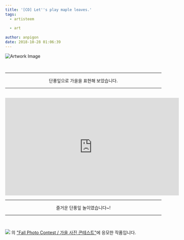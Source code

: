 ```yaml
---
title: '[CO] Let''s play maple leaves.'
tags:
  - artisteem
  
  - art
  
author: anpigon
date: 2018-10-28 01:06:39
---
```


![Artwork Image](http://13.124.16.246:8000/media/20181027_182641_OCPNXNh.jpg)

<br><center>
<hr>

단풍잎으로 가을을 표현해 보았습니다.

<hr>
<br>

<iframe width="560" height="315" src="https://www.youtube.com/embed/xZidhSC7Qeg" frameborder="0" allow="autoplay; encrypted-media" allowfullscreen></iframe>

<br>
<hr>

즐거운 단풍잎 놀이였습니다~!


<hr>
<br>
</center>



[![](https://steemitimages.com/0x12/http://www.artisteem.com/dist/img/logo_eaebac1621d82bf00ce9c53f2c3f9c9a.png)](http://www.artisteem.com/) 의 ["Fall Photo Contest / 가을 사진 콘테스트"](https://steemit.com/artisteem/@artisteem/fall-photo-contest)에 응모한 작품입니다.